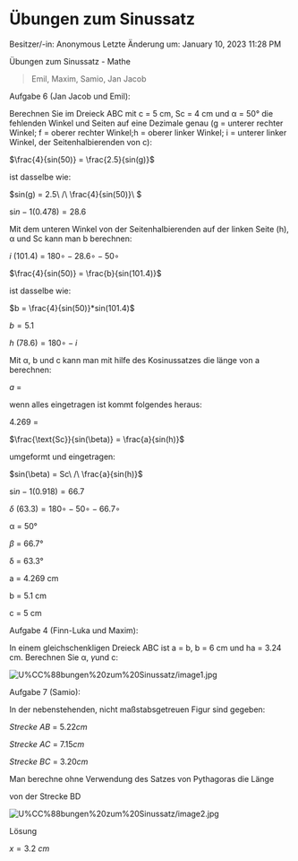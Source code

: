 # Übungen zum Sinussatz

Besitzer/-in: Anonymous
Letzte Änderung um: January 10, 2023 11:28 PM

Übungen zum Sinussatz - Mathe

> Emil, Maxim, Samio, Jan Jacob
> 

Aufgabe 6 (Jan Jacob und Emil):

Berechnen Sie im Dreieck ABC mit c = 5 cm, Sc = 4 cm und α = 50° die fehlenden Winkel und Seiten auf eine Dezimale genau (g = unterer rechter Winkel; f = oberer rechter Winkel;h = oberer linker Winkel; i = unterer linker Winkel, der Seitenhalbierenden von c):

$\frac{4}{sin(50)} = \frac{2.5}{sin(g)}$

ist dasselbe wie:

$sin(g) = 2.5\ /\ \frac{4}{sin(50)}\ $

si*n* − 1(0.478) = 28.6

Mit dem unteren Winkel von der Seitenhalbierenden auf der linken Seite (h), α und Sc kann man b berechnen:

*i* (101.4) = 180∘ − 28.6∘ − 50∘

$\frac{4}{sin(50)} = \frac{b}{sin(101.4)}$

ist dasselbe wie:

$b = \frac{4}{sin(50)}*sin(101.4)$

*b* = 5.1

*h* (78.6) = 180∘ − *i*

Mit α, b und c kann man mit hilfe des Kosinussatzes die länge von a berechnen:

*a* =

wenn alles eingetragen ist kommt folgendes heraus:

4.269 =

$\frac{\text{Sc}}{sin(\beta)} = \frac{a}{sin(h)}$

umgeformt und eingetragen:

$sin(\beta) = Sc\ /\ \frac{a}{sin(h)}$

si*n* − 1(0.918) = 66.7

*δ* (63.3) = 180∘ − 50∘ − 66.7∘

α = 50°

*β* = 66.7°

δ = 63.3°

a = 4.269 cm

b = 5.1 cm

c = 5 cm

Aufgabe 4 (Finn-Luka und Maxim):

In einem gleichschenkligen Dreieck ABC ist a = b, b = 6 cm und ha = 3.24 cm. Berechnen Sie α, *γ*und c:

![U%CC%88bungen%20zum%20Sinussatz/image1.jpg](U%CC%88bungen%20zum%20Sinussatz/image1.jpg)

Aufgabe 7 (Samio):

In der nebenstehenden, nicht maßstabsgetreuen Figur sind gegeben:

*Strecke* *AB* = 5.22*cm*

*Strecke* *AC* = 7.15*cm*

*Strecke* *BC* = 3.20*cm*

Man berechne ohne Verwendung des Satzes von Pythagoras die Länge

von der Strecke BD

![U%CC%88bungen%20zum%20Sinussatz/image2.jpg](U%CC%88bungen%20zum%20Sinussatz/image2.jpg)

Lösung

*x* = 3.2 *cm*